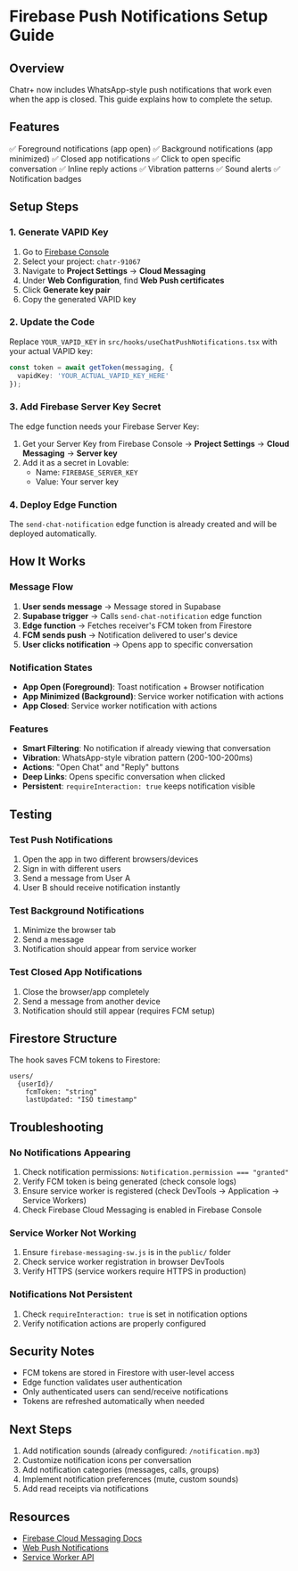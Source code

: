 # Firebase Push Notifications Setup Guide

## Overview
Chatr+ now includes WhatsApp-style push notifications that work even when the app is closed. This guide explains how to complete the setup.

## Features
✅ Foreground notifications (app open)
✅ Background notifications (app minimized)
✅ Closed app notifications
✅ Click to open specific conversation
✅ Inline reply actions
✅ Vibration patterns
✅ Sound alerts
✅ Notification badges

## Setup Steps

### 1. Generate VAPID Key

1. Go to [Firebase Console](https://console.firebase.google.com)
2. Select your project: `chatr-91067`
3. Navigate to **Project Settings** → **Cloud Messaging**
4. Under **Web Configuration**, find **Web Push certificates**
5. Click **Generate key pair**
6. Copy the generated VAPID key

### 2. Update the Code

Replace `YOUR_VAPID_KEY` in `src/hooks/useChatPushNotifications.tsx` with your actual VAPID key:

```typescript
const token = await getToken(messaging, {
  vapidKey: 'YOUR_ACTUAL_VAPID_KEY_HERE'
});
```

### 3. Add Firebase Server Key Secret

The edge function needs your Firebase Server Key:

1. Get your Server Key from Firebase Console → **Project Settings** → **Cloud Messaging** → **Server key**
2. Add it as a secret in Lovable:
   - Name: `FIREBASE_SERVER_KEY`
   - Value: Your server key

### 4. Deploy Edge Function

The `send-chat-notification` edge function is already created and will be deployed automatically.

## How It Works

### Message Flow

1. **User sends message** → Message stored in Supabase
2. **Supabase trigger** → Calls `send-chat-notification` edge function
3. **Edge function** → Fetches receiver's FCM token from Firestore
4. **FCM sends push** → Notification delivered to user's device
5. **User clicks notification** → Opens app to specific conversation

### Notification States

- **App Open (Foreground)**: Toast notification + Browser notification
- **App Minimized (Background)**: Service worker notification with actions
- **App Closed**: Service worker notification with actions

### Features

- **Smart Filtering**: No notification if already viewing that conversation
- **Vibration**: WhatsApp-style vibration pattern (200-100-200ms)
- **Actions**: "Open Chat" and "Reply" buttons
- **Deep Links**: Opens specific conversation when clicked
- **Persistent**: `requireInteraction: true` keeps notification visible

## Testing

### Test Push Notifications

1. Open the app in two different browsers/devices
2. Sign in with different users
3. Send a message from User A
4. User B should receive notification instantly

### Test Background Notifications

1. Minimize the browser tab
2. Send a message
3. Notification should appear from service worker

### Test Closed App Notifications

1. Close the browser/app completely
2. Send a message from another device
3. Notification should still appear (requires FCM setup)

## Firestore Structure

The hook saves FCM tokens to Firestore:

```
users/
  {userId}/
    fcmToken: "string"
    lastUpdated: "ISO timestamp"
```

## Troubleshooting

### No Notifications Appearing

1. Check notification permissions: `Notification.permission === "granted"`
2. Verify FCM token is being generated (check console logs)
3. Ensure service worker is registered (check DevTools → Application → Service Workers)
4. Check Firebase Cloud Messaging is enabled in Firebase Console

### Service Worker Not Working

1. Ensure `firebase-messaging-sw.js` is in the `public/` folder
2. Check service worker registration in browser DevTools
3. Verify HTTPS (service workers require HTTPS in production)

### Notifications Not Persistent

1. Check `requireInteraction: true` is set in notification options
2. Verify notification actions are properly configured

## Security Notes

- FCM tokens are stored in Firestore with user-level access
- Edge function validates user authentication
- Only authenticated users can send/receive notifications
- Tokens are refreshed automatically when needed

## Next Steps

1. Add notification sounds (already configured: `/notification.mp3`)
2. Customize notification icons per conversation
3. Add notification categories (messages, calls, groups)
4. Implement notification preferences (mute, custom sounds)
5. Add read receipts via notifications

## Resources

- [Firebase Cloud Messaging Docs](https://firebase.google.com/docs/cloud-messaging/js/client)
- [Web Push Notifications](https://web.dev/push-notifications-overview/)
- [Service Worker API](https://developer.mozilla.org/en-US/docs/Web/API/Service_Worker_API)
